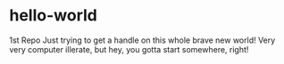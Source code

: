 # hello-world
1st Repo
Just trying to get a handle on this whole brave new world! Very very computer illerate, but hey, you gotta start somewhere, right!
